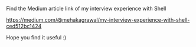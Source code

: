 Find the Medium article link of my interview experience with Shell

https://medium.com/@mehakagrawal/my-interview-experience-with-shell-ced512bc1424

Hope you find it useful :)